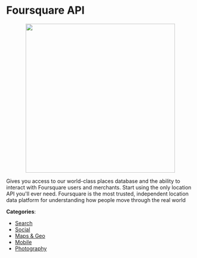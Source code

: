 # Foursquare API
<p align="center">
    <img width="400" src="https://raw.githubusercontent.com/apis-list/apis-list/apis/foursquare-api/logo_256x256.png" />
</p>

Gives you access to our world-class places database and the ability to interact with Foursquare users and merchants. Start using the only location API you'll ever need.  Foursquare is the most trusted, independent location data platform for understanding how people move through the real world



**Categories**:
- [Search](https://github.com/apis-list/apis-list#search)
- [Social](https://github.com/apis-list/apis-list#social)
- [Maps & Geo](https://github.com/apis-list/apis-list#maps-and-geo)
- [Mobile](https://github.com/apis-list/apis-list#mobile)
- [Photography](https://github.com/apis-list/apis-list#photography)



